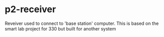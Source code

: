 # p2-receiver

Reveiver used to connect to 'base station' computer.
This is based on the smart lab project for 330 but built for another system
